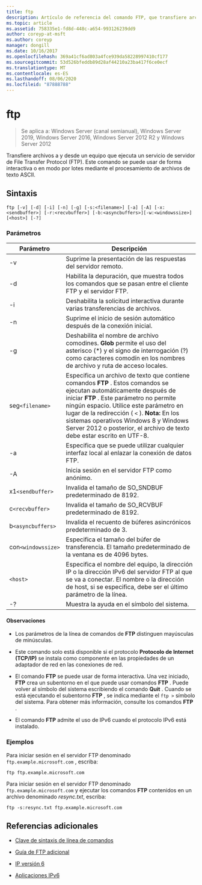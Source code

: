 ```yaml
---
title: ftp
description: Artículo de referencia del comando FTP, que transfiere archivos hacia y desde un equipo que ejecuta un servicio de servidor File Transfer Protocol (FTP).
ms.topic: article
ms.assetid: 758335e1-fd8d-448c-a654-993126239dd9
author: coreyp-at-msft
ms.author: coreyp
manager: dongill
ms.date: 10/16/2017
ms.openlocfilehash: 369a41cf6ad803a4fce939da58228997410cf177
ms.sourcegitcommit: 53d526bfeddb89d28af44210a23ba417f6ce0ecf
ms.translationtype: MT
ms.contentlocale: es-ES
ms.lasthandoff: 08/06/2020
ms.locfileid: "87888788"
---
```

# <a name="ftp"></a>ftp

> Se aplica a: Windows Server (canal semianual), Windows Server 2019, Windows Server 2016, Windows Server 2012 R2 y Windows Server 2012

Transfiere archivos a y desde un equipo que ejecuta un servicio de servidor de File Transfer Protocol (FTP). Este comando se puede usar de forma interactiva o en modo por lotes mediante el procesamiento de archivos de texto ASCII.

## <a name="syntax"></a>Sintaxis

```
ftp [-v] [-d] [-i] [-n] [-g] [-s:<filename>] [-a] [-A] [-x:<sendbuffer>] [-r:<recvbuffer>] [-b:<asyncbuffers>][-w:<windowssize>][<host>] [-?]
```

### <a name="parameters"></a>Parámetros

| Parámetro | Descripción |
| ----------| ----------- |
| -v | Suprime la presentación de las respuestas del servidor remoto. |
| -d | Habilita la depuración, que muestra todos los comandos que se pasan entre el cliente FTP y el servidor FTP. |
| -i | Deshabilita la solicitud interactiva durante varias transferencias de archivos. |
| -n | Suprime el inicio de sesión automático después de la conexión inicial. |
| -g | Deshabilita el nombre de archivo comodines.  **Glob** permite el uso del asterisco (*) y el signo de interrogación (?) como caracteres comodín en los nombres de archivo y ruta de acceso locales. |
| seg`<filename>` | Especifica un archivo de texto que contiene comandos **FTP** . Estos comandos se ejecutan automáticamente después de iniciar **FTP** . Este parámetro no permite ningún espacio. Utilice este parámetro en lugar de la redirección ( `<` ). **Nota:** En los sistemas operativos Windows 8 y Windows Server 2012 o posterior, el archivo de texto debe estar escrito en UTF-8. |
| -a | Especifica que se puede utilizar cualquier interfaz local al enlazar la conexión de datos FTP. |
| -A | Inicia sesión en el servidor FTP como anónimo. |
| x1`<sendbuffer> `| Invalida el tamaño de SO_SNDBUF predeterminado de 8192. |
| c`<recvbuffer>` | Invalida el tamaño de SO_RCVBUF predeterminado de 8192. |
| b`<asyncbuffers>` | Invalida el recuento de búferes asincrónicos predeterminado de 3. |
| con`<windowssize>` | Especifica el tamaño del búfer de transferencia. El tamaño predeterminado de la ventana es de 4096 bytes. |
| `<host>` | Especifica el nombre del equipo, la dirección IP o la dirección IPv6 del servidor FTP al que se va a conectar. El nombre o la dirección de host, si se especifica, debe ser el último parámetro de la línea. |
| -? | Muestra la ayuda en el símbolo del sistema. |

#### <a name="remarks"></a>Observaciones

- Los parámetros de la línea de comandos de **FTP** distinguen mayúsculas de minúsculas.

- Este comando solo está disponible si el protocolo **Protocolo de Internet (TCP/IP)** se instala como componente en las propiedades de un adaptador de red en las conexiones de red.

- El comando **FTP** se puede usar de forma interactiva. Una vez iniciado, **FTP** crea un subentorno en el que puede usar comandos **FTP** . Puede volver al símbolo del sistema escribiendo el comando **Quit** . Cuando se está ejecutando el subentorno **FTP** , se indica mediante el `ftp >` símbolo del sistema. Para obtener más información, consulte los comandos **FTP** .

- El comando **FTP** admite el uso de IPv6 cuando el protocolo IPv6 está instalado.

### <a name="examples"></a>Ejemplos

Para iniciar sesión en el servidor FTP denominado `ftp.example.microsoft.com` , escriba:

```
ftp ftp.example.microsoft.com
```

Para iniciar sesión en el servidor FTP denominado `ftp.example.microsoft.com` y ejecutar los comandos **FTP** contenidos en un archivo denominado *resync.txt*, escriba:

```
ftp -s:resync.txt ftp.example.microsoft.com
```

## <a name="additional-references"></a>Referencias adicionales

- [Clave de sintaxis de línea de comandos](command-line-syntax-key.md)

- [Guía de FTP adicional](/previous-versions/orphan-topics/ws.10/cc756013(v=ws.10))

- [IP versión 6](/previous-versions/windows/it-pro/windows-server-2003/cc738636(v=ws.10))

- [Aplicaciones IPv6](/previous-versions/windows/it-pro/windows-server-2003/cc782509(v=ws.10))
